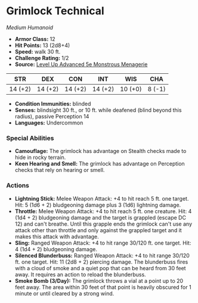 # Grimlock Technical

*Medium* *Humanoid*

- **Armor Class:** 12
- **Hit Points:** 13 (2d8+4)
- **Speed:** walk 30 ft.
- **Challenge Rating:** 1/2
- **Source:** [Level Up Advanced 5e Monstrous Menagerie](https://www.levelup5e.com)

| STR | DEX | CON | INT | WIS | CHA |
| --- | --- | --- | --- | --- | --- |
| 14 (+2) | 14 (+2) | 14 (+2) | 14 (+2) | 10 (+0) | 8 (-1) |

- **Condition Immunities:** blinded
- **Senses:** blindsight 30 ft., or 10 ft. while deafened (blind beyond this radius), passive Perception 14
- **Languages:** Undercommon
### Special Abilities
- **Camouflage:** The grimlock has advantage on Stealth checks made to hide in rocky terrain.
- **Keen Hearing and Smell:** The grimlock has advantage on Perception checks that rely on hearing or smell.
### Actions
- **Lightning Stick:** Melee Weapon Attack: +4 to hit  reach 5 ft.  one target. Hit: 5 (1d6 + 2) bludgeoning damage plus 3 (1d6) lightning damage.
- **Throttle:** Melee Weapon Attack: +4 to hit  reach 5 ft.  one creature. Hit: 4 (1d4 + 2) bludgeoning damage  and the target is grappled (escape DC 12) and can't breathe. Until this grapple ends  the grimlock can't use any attack other than throttle and only against the grappled target  and it makes this attack with advantage.
- **Sling:** Ranged Weapon Attack: +4 to hit  range 30/120 ft.  one target. Hit: 4 (1d4 + 2) bludgeoning damage.
- **Silenced Blunderbuss:** Ranged Weapon Attack: +4 to hit  range 30/120 ft.  one target. Hit: 11 (2d8 + 2) piercing damage. The blunderbuss fires with a cloud of smoke and a quiet pop that can be heard from 30 feet away. It requires an action to reload the blunderbuss.
- **Smoke Bomb (3/Day):** The grimlock throws a vial at a point up to 20 feet away. The area within 30 feet of that point is heavily obscured for 1 minute or until cleared by a strong wind.
